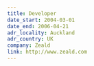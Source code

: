 ```yaml
---
title: Developer
date_start: 2004-03-01
date_end: 2006-04-21
adr_locality: Auckland
adr_country: UK
company: Zeald
link: http://www.zeald.com
---
```

